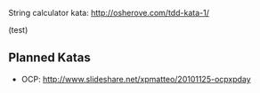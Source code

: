 String calculator kata:
http://osherove.com/tdd-kata-1/

(test)

## Planned Katas

- OCP: http://www.slideshare.net/xpmatteo/20101125-ocpxpday